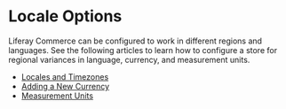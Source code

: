 # Locale Options

Liferay Commerce can be configured to work in different regions and languages. See the following articles to learn how to configure a store for regional variances in language, currency, and measurement units.

* [Locales and Timezones](https://help.liferay.com/hc/en-us/articles/360018176071-Locales-and-Encoding-Configuration)
* [Adding a New Currency](../getting-started/adding-a-new-currency.md)
* [Measurement Units](../sales/measurement-units.md)
